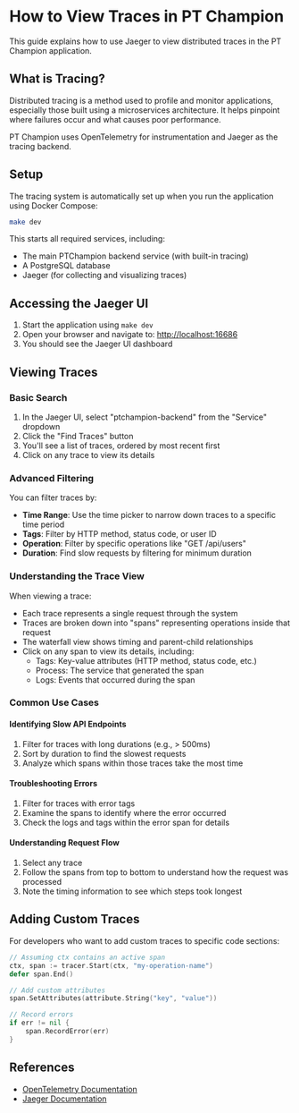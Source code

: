 # How to View Traces in PT Champion

This guide explains how to use Jaeger to view distributed traces in the PT Champion application.

## What is Tracing?

Distributed tracing is a method used to profile and monitor applications, especially those built using a microservices architecture. It helps pinpoint where failures occur and what causes poor performance.

PT Champion uses OpenTelemetry for instrumentation and Jaeger as the tracing backend.

## Setup

The tracing system is automatically set up when you run the application using Docker Compose:

```bash
make dev
```

This starts all required services, including:
- The main PTChampion backend service (with built-in tracing)
- A PostgreSQL database
- Jaeger (for collecting and visualizing traces)

## Accessing the Jaeger UI

1. Start the application using `make dev`
2. Open your browser and navigate to: [http://localhost:16686](http://localhost:16686)
3. You should see the Jaeger UI dashboard

## Viewing Traces

### Basic Search

1. In the Jaeger UI, select "ptchampion-backend" from the "Service" dropdown
2. Click the "Find Traces" button
3. You'll see a list of traces, ordered by most recent first
4. Click on any trace to view its details

### Advanced Filtering

You can filter traces by:

- **Time Range**: Use the time picker to narrow down traces to a specific time period
- **Tags**: Filter by HTTP method, status code, or user ID
- **Operation**: Filter by specific operations like "GET /api/users"
- **Duration**: Find slow requests by filtering for minimum duration

### Understanding the Trace View

When viewing a trace:

- Each trace represents a single request through the system
- Traces are broken down into "spans" representing operations inside that request
- The waterfall view shows timing and parent-child relationships
- Click on any span to view its details, including:
  - Tags: Key-value attributes (HTTP method, status code, etc.)
  - Process: The service that generated the span
  - Logs: Events that occurred during the span

### Common Use Cases

#### Identifying Slow API Endpoints

1. Filter for traces with long durations (e.g., > 500ms)
2. Sort by duration to find the slowest requests
3. Analyze which spans within those traces take the most time

#### Troubleshooting Errors

1. Filter for traces with error tags
2. Examine the spans to identify where the error occurred
3. Check the logs and tags within the error span for details

#### Understanding Request Flow

1. Select any trace
2. Follow the spans from top to bottom to understand how the request was processed
3. Note the timing information to see which steps took longest

## Adding Custom Traces

For developers who want to add custom traces to specific code sections:

```go
// Assuming ctx contains an active span
ctx, span := tracer.Start(ctx, "my-operation-name")
defer span.End()

// Add custom attributes
span.SetAttributes(attribute.String("key", "value"))

// Record errors
if err != nil {
    span.RecordError(err)
}
```

## References

- [OpenTelemetry Documentation](https://opentelemetry.io/docs/)
- [Jaeger Documentation](https://www.jaegertracing.io/docs/) 